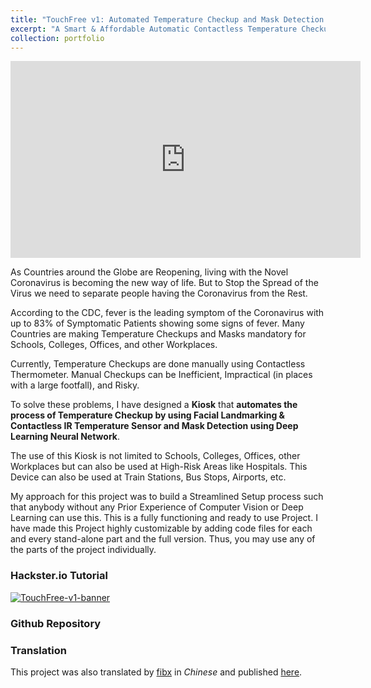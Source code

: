 ```yaml
---
title: "TouchFree v1: Automated Temperature Checkup and Mask Detection (2020)"
excerpt: "A Smart & Affordable Automatic Contactless Temperature Checkup and Mask Detection Kiosk using Facial Landmarking and Deep Learning.<br/><img src='/images/TouchFree-v1.jpeg'>"
collection: portfolio
---
```


<iframe width="560" height="315" src="https://www.youtube.com/embed/4M4-VQM6Nvc" title="YouTube video player" frameborder="0" allow="accelerometer; autoplay; clipboard-write; encrypted-media; gyroscope; picture-in-picture" allowfullscreen></iframe>

As Countries around the Globe are Reopening, living with the Novel Coronavirus is becoming the new way of life. But to Stop the Spread of the Virus we need to separate people having the Coronavirus from the Rest.

According to the CDC, fever is the leading symptom of the Coronavirus with up to 83% of Symptomatic Patients showing some signs of fever. Many Countries are making Temperature Checkups and Masks mandatory for Schools, Colleges, Offices, and other Workplaces.

Currently, Temperature Checkups are done manually using Contactless Thermometer. Manual Checkups can be Inefficient, Impractical (in places with a large footfall), and Risky.

To solve these problems, I have designed a **Kiosk** that **automates the process of Temperature Checkup by using Facial Landmarking & Contactless IR Temperature Sensor and Mask Detection using Deep Learning Neural Network**.

The use of this Kiosk is not limited to Schools, Colleges, Offices, other Workplaces but can also be used at High-Risk Areas like Hospitals. This Device can also be used at Train Stations, Bus Stops, Airports, etc.

My approach for this project was to build a Streamlined Setup process such that anybody without any Prior Experience of Computer Vision or Deep Learning can use this. This is a fully functioning and ready to use Project. I have made this Project highly customizable by adding code files for each and every stand-alone part and the full version. Thus, you may use any of the parts of the project individually.
### Hackster.io Tutorial
<a href="https://www.hackster.io/sakshambhutani2001/touchfree-automated-temperature-checkup-and-mask-detection-2cc337" target="_blank">
    <img alt="TouchFree-v1-banner" src="https://www.sakshambhutani.xyz/images/TouchFree-v1-banner.png">
</a>

### Github Repository
<div class="github-card" data-github="saksham2001/TouchFree-v1" data-width="400" data-height="" data-theme="medium"></div>
<script src="//cdn.jsdelivr.net/github-cards/latest/widget.js"></script>

### Translation
This project was also translated by [fibx](https://mc.dfrobot.com.cn/home.php?mod=space&uid=835443) in *Chinese* and published [here](https://mc.dfrobot.com.cn/thread-306493-1-1.html).
